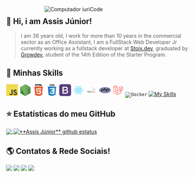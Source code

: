 <img src="https://raw.githubusercontent.com/MicaelliMedeiros/micaellimedeiros/master/image/computer-illustration.png" min-width="400px" max-width="400px" width="400px" align="right" alt="Computador iuriCode">

## 🤔 Hi, i am <strong>Assis Júnior!</strong>

> I am 38 years old, I work for more than 10 years in the commercial sector as an Office Assistant, I am a FullStack Web Developer Jr currently working as a fullstack developer at <a href="https://www.stoix.dev/" target="_blank">Stoix.dev</a>, graduated by <a href="https://www.growdev.com.br" target="_blank">Growdev</a>, student of the 14th Edition of the Starter Program.<br>
<!-- 🔭 Escreva algum projeto que você desenvolveu ou que atualmente esteja trabalhando nele.

💬 Escreva uma mensagem para que as pessoas entrem em contato com você, ou te faça perguntas. -->

## 🚀 Minhas Skills

<code><img height="32" src="https://raw.githubusercontent.com/github/explore/80688e429a7d4ef2fca1e82350fe8e3517d3494d/topics/javascript/javascript.png" alt="Javascript"/></code>
<code><img height="32" src="https://raw.githubusercontent.com/github/explore/80688e429a7d4ef2fca1e82350fe8e3517d3494d/topics/nodejs/nodejs.png" alt="Nodejs"/></code>
<code><img height="32" src="https://raw.githubusercontent.com/github/explore/80688e429a7d4ef2fca1e82350fe8e3517d3494d/topics/html/html.png" alt="HTML5"/></code>
<code><img height="32" src="https://raw.githubusercontent.com/github/explore/80688e429a7d4ef2fca1e82350fe8e3517d3494d/topics/css/css.png" alt="CSS"/></code>
<code><img height="32" src="https://raw.githubusercontent.com/github/explore/80688e429a7d4ef2fca1e82350fe8e3517d3494d/topics/bootstrap/bootstrap.png" alt="Bootstrap"/></code>
<code><img height="32" src="https://raw.githubusercontent.com/github/explore/80688e429a7d4ef2fca1e82350fe8e3517d3494d/topics/react/react.png" alt="React"/></code>
<code><img height="32" src="https://raw.githubusercontent.com/github/explore/80688e429a7d4ef2fca1e82350fe8e3517d3494d/topics/mysql/mysql.png" alt="MySQL"/></code>
<code><img height="32" src="https://raw.githubusercontent.com/github/explore/80688e429a7d4ef2fca1e82350fe8e3517d3494d/topics/php/php.png" alt="PHP"/></code>
<code><img height="32" src="https://raw.githubusercontent.com/github/explore/80688e429a7d4ef2fca1e82350fe8e3517d3494d/topics/laravel/laravel.png" alt="Laravel"/></code>
<code><img height="32" src="https://raw.githubusercontent.com/github/explore/80688e429a7d4ef2fca1e82350fe8e3517d3494d/topics/docekr/docker.png" alt="Docker"/></code>
[![My Skills](https://skillicons.dev/icons?i=html,css,js,ts,node,react,nextjs,php,laravel,mysql,docker,wordpres)](https://skillicons.dev)
</code><br>

## ⭐ Estatísticas do meu GitHub

<a href="https://github.com/Gurupreet">
  <img align="center" src="https://github-readme-stats.vercel.app/api/top-langs/?username=assferj&theme=github_dark&hide_langs_below=1" />
</a>

<a href="https://github.com/Gurupreet">
 <img align="center" src="https://github-readme-stats.vercel.app/api?username=assferj&show_icons=true&theme=github_dark&line_height=27" alt="**Assis Júnior** github estatus"/>
</a><br>


## 🌎 Contatos & Rede Sociais!

<a href="https://www.linkedin.com/in/assis-junior-7b092a107/" target="_blank"><img src="https://img.shields.io/badge/LinkedIn-0077B5?style=for-the-badge&logo=linkedin&logoColor=white" /></a>
<a href="https://github.com/AssFerj" target="_blank"><img src="https://img.shields.io/badge/GitHub-100000?style=for-the-badge&logo=github&logoColor=white" /></a>
<a href="https://github.com/AssisJuniorFacilis" target="_blank"><img src="https://img.shields.io/badge/GitHub-100000?style=for-the-badge&logo=github&logoColor=white" /></a>
<a href="mailto:assisjuniorwm@gmail.com" target="_blank"><img src="https://img.shields.io/badge/Gmail-D14836?style=for-the-badge&logo=gmail&logoColor=white" /></a>
